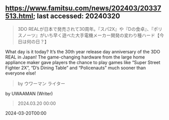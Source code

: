 ## https://www.famitsu.com/news/202403/20337513.html; last accessed: 20240320

> 3DO REALが日本で発売されて30周年。『スパ2X』や『Dの食卓』、『ポリスノーツ』がいち早く遊べた大手電機メーカー開発の変わり種ハード【今日は何の日？】

What day is it today? It’s the 30th year release day anniversary of the 3DO REAL in Japan! The game-changing hardware from the large home appliance maker gave players the chance to play games like “Super Street Fighter 2X”, “D’s Dining Table” and “Policenauts” much sooner than everyone else!

> by ウワーマン ライター

by UWAAMAN (Writer)

> 2024.03.20 00:00

2024-03-20T00:00
